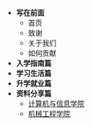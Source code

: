- **写在前面**
  - 首页
  - 致谢
  - 关于我们
  - 如何贡献
- **入学指南篇**
- **学习生活篇**
- **升学就业篇**
- **资料分享篇**
  - [计算机与信息学院](资料分享篇\计算机与信息学院\README.md)
  - [机械工程学院](资料分享篇\机械工程学院\README.md)

